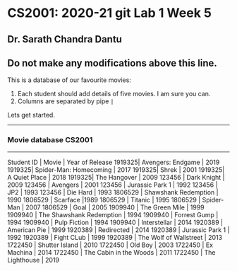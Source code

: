 # CS2001: 2020-21 git Lab 1 Week 5

## Dr. Sarath Chandra Dantu


Do not make any modifications above this line.
---

This is a database of our favourite movies:

1. Each student should add details of five movies. I am sure you can.
2. Columns are separated by pipe `|`

Lets get started.

---

### Movie database CS2001 

---

Student ID | Movie | Year of Release 
1919325| Avengers: Endgame | 2019
1919325| Spider-Man: Homecoming | 2017
1919325| Shrek | 2001
1919325| A Quiet Place | 2018
1919325| The Hangover | 2009
123456 | Dark Knight | 2009
123456 | Avengers | 2001
123456 | Jurassic Park 1 | 1992
123456 | JP2 | 1993
123456 | Die Hard | 1993
1806529 | Shawshank Redemption | 1990
1806529 | Scarface |1989
1806529 | Titanic | 1995
1806529 | Spider-Man | 2007
1806529 | Goal | 2005
1909940 | The Green Mile | 1999
1909940 | The Shawshank Redemption | 1994
1909940 | Forrest Gump | 1994
1909940 | Pulp Fiction | 1994
1909940 | Interstellar | 2014
1920389 | American Pie | 1999
1920389 | Redirected | 2014
1920389 | Jurassic Park 1 | 1992
1920389 |  Fight CLub | 1999
1920389 | The Wolf of Wallstreet | 2013
1722450 | Shutter Island | 2010
1722450 | Old Boy | 2003
1722450 | Ex Machina | 2014
1722450 | The Cabin in the Woods | 2011
1722450 | The Lighthouse | 2019
